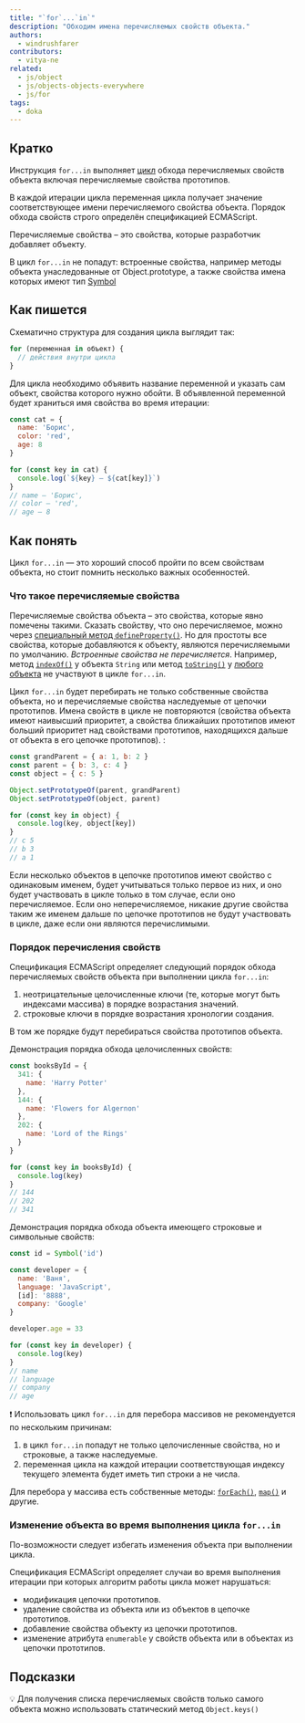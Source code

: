 ```yaml
---
title: "`for`...`in`"
description: "Обходим имена перечисляемых свойств объекта."
authors:
  - windrushfarer
contributors:
  - vitya-ne
related:
  - js/object
  - js/objects-objects-everywhere
  - js/for
tags:
  - doka
---
```


## Кратко

Инструкция `for...in` выполняет [цикл](/js/loop/) обхода перечисляемых свойств объекта включая перечисляемые свойства прототипов.

В каждой итерации цикла переменная цикла получает значение соответствующее имени перечисляемого свойства объекта. Порядок обхода свойств строго определён спецификацией ECMAScript.

Перечисляемые свойства – это свойства, которые разработчик добавляет объекту.

В цикл `for...in` не попадут: встроенные свойства, например методы объекта унаследованные от Object.prototype, а также свойства имена которых имеют тип [Symbol](js/symbol/)

## Как пишется

Схематично структура для создания цикла выглядит так:

```js
for (переменная in объект) {
  // действия внутри цикла
}
```

Для цикла необходимо объявить название переменной и указать сам объект, свойства которого нужно обойти. В объявленной переменной будет храниться имя свойства во время итерации:

```js
const cat = {
  name: 'Борис',
  color: 'red',
  age: 8
}

for (const key in cat) {
  console.log(`${key} – ${cat[key]}`)
}
// name – 'Борис',
// color – 'red',
// age – 8
```

## Как понять

Цикл `for...in` — это хороший способ пройти по всем свойствам объекта, но стоит помнить несколько важных особенностей.

### Что такое перечисляемые свойства

Перечисляемые свойства объекта – это свойства, которые явно помечены такими. Сказать свойству, что оно перечисляемое, можно через [специальный метод `defineProperty()`](/js/descriptors/). Но для простоты все свойства, которые добавляются к объекту, являются перечисляемыми по умолчанию. _Встроенные свойства не перечисляется_. Например, метод [`indexOf()`](/js/index-of/) у объекта `String` или метод [`toString()`](/js/object-tostring/) у [любого объекта](/js/objects-objects-everywhere/) не участвуют в цикле `for...in`.

Цикл `for...in` будет перебирать не только собственные свойства объекта, но и перечисляемые свойства наследуемые от цепочки прототипов. Имена свойств в цикле не повторяются (свойства объекта имеют наивысший приоритет, а свойства ближайших прототипов имеют больший приоритет над свойствами прототипов, находящихся дальше от объекта в его цепочке прототипов). :

```js
const grandParent = { a: 1, b: 2 }
const parent = { b: 3, c: 4 }
const object = { c: 5 }

Object.setPrototypeOf(parent, grandParent)
Object.setPrototypeOf(object, parent)

for (const key in object) {
  console.log(key, object[key])
}
// c 5
// b 3
// a 1
```

Если несколько объектов в цепочке прототипов имеют свойство с одинаковым именем, будет учитываться только первое из них, и оно будет участвовать в цикле только в том случае, если оно перечисляемое. Если оно неперечисляемое, никакие другие свойства  таким же именем дальше по цепочке прототипов не будут участвовать в цикле, даже если они являются перечислимыми.

### Порядок перечисления свойств

Спецификация ECMAScript определяет следующий порядок обхода перечисляемых свойств объекта при выполнении цикла `for...in`:

1. неотрицательные целочисленные ключи (те, которые могут быть индексами массива) в порядке возрастания значений.
1. строковые ключи в порядке возрастания хронологии создания.

В том же порядке будут перебираться свойства прототипов объекта.

Демонстрация порядка обхода целочисленных свойств:

```js
const booksById = {
  341: {
    name: 'Harry Potter'
  },
  144: {
    name: 'Flowers for Algernon'
  },
  202: {
    name: 'Lord of the Rings'
  }
}

for (const key in booksById) {
  console.log(key)
}
// 144
// 202
// 341
```

Демонстрация порядка обхода объекта имеющего строковые и символьные свойств:

```js
const id = Symbol('id')

const developer = {
  name: 'Ваня',
  language: 'JavaScript',
  [id]: '8888',
  company: 'Google'
}

developer.age = 33

for (const key in developer) {
  console.log(key)
}
// name
// language
// company
// age
```

<aside>

❗️ Использовать цикл `for...in` для перебора массивов не рекомендуется по нескольким причинам:
1. в цикл `for...in` попадут не только целочисленные свойства, но и строковые, а также наследуемые.
2. переменная цикла на каждой итерации соответствующая индексу текущего элемента будет иметь тип строки а не числа.

Для перебора у массива есть собственные методы: [`forEach()`](/js/array-foreach/), [`map()`](/js/array-map/) и другие.

</aside>

### Изменение объекта во время выполнения цикла `for...in`

По-возможности следует избегать изменения объекта при выполнении цикла.

Спецификация ECMAScript определяет случаи во время выполнения итерации при которых алгоритм работы цикла может нарушаться:

- модификация цепочки прототипов.
- удаление свойства из объекта или из объектов в цепочке прототипов.
- добавление свойства объекту из цепочки прототипов.
- изменение атрибута `enumerable` у свойств объекта или в объектах из цепочки прототипов.


## Подсказки

💡 Для получения списка перечисляемых свойств только самого объекта можно использовать статический метод `Object.keys()`
